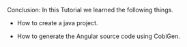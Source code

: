 Conclusion: In this Tutorial we learned the following things.

* How to create a java project.

* How to generate the Angular source code using CobiGen.
